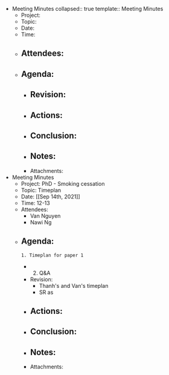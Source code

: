 - Meeting Minutes
  collapsed:: true
  template:: Meeting Minutes
	- Project:
	- Topic:
	- Date:
	- Time:
	- Attendees:
		-
	- Agenda:
		-
		- Revision:
			-
		- Actions:
			-
		- Conclusion:
			-
		- Notes:
			-
		- Attachments:
- Meeting Minutes
	- Project: PhD - Smoking cessation
	- Topic: Timeplan
	- Date: [[Sep 14th, 2021]]
	- Time: 12-13
	- Attendees:
		- Van Nguyen
		- Nawi Ng
	- Agenda:
		-
		  1. Timeplan for paper 1
		-
		  2. Q&A
		- Revision:
			- Thanh's and Van's timeplan
			- SR as
		- Actions:
			-
		- Conclusion:
			-
		- Notes:
			-
		- Attachments: